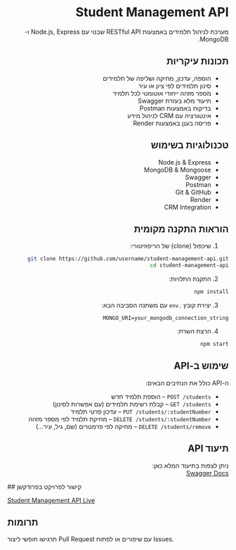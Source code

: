 <div dir="rtl">

# Student Management API

מערכת לניהול תלמידים באמצעות RESTful API שבנוי עם Node.js, Express ו-MongoDB.

## תכונות עיקריות

- הוספה, עדכון, מחיקה ושליפה של תלמידים
- סינון תלמידים לפי ציון או עיר
- מספר מזהה ייחודי אוטומטי לכל תלמיד
- תיעוד מלא בעזרת Swagger
- בדיקות באמצעות Postman
- אינטגרציה עם CRM לניהול מידע
- פריסה בענן באמצעות Render

## טכנולוגיות בשימוש

- Node.js & Express
- MongoDB & Mongoose
- Swagger
- Postman
- Git & GitHub
- Render
- CRM Integration

## הוראות התקנה מקומית

1. שיכפול (clone) של הריפוזיטורי:

```bash
git clone https://github.com/username/student-management-api.git
cd student-management-api
```

2. התקנת התלויות:

```bash
npm install
```

3. יצירת קובץ `.env` עם משתנה הסביבה הבא:

```
MONGO_URI=your_mongodb_connection_string
```

4. הרצת השרת:

```bash
npm start
```

## שימוש ב-API

ה-API כולל את הנתיבים הבאים:

- `POST /students` – הוספת תלמיד חדש  
- `GET /students` – קבלת רשימת תלמידים (עם אפשרות לסינון)  
- `PUT /students/:studentNumber` – עדכון פרטי תלמיד  
- `DELETE /students/:studentNumber` – מחיקת תלמיד לפי מספר מזהה  
- `DELETE /students/remove` – מחיקה לפי פרמטרים (שם, גיל, עיר...)

## תיעוד API

ניתן לצפות בתיעוד המלא כאן:  
[Swagger Docs](https://your-deployed-api-url/api-docs)
</div>
## קישור לפרויקט בפרודקשן

[Student Management API Live](https://your-deployed-api-url/)

## תרומות

תרגישו חופשי ליצור Pull Request עם שיפורים או לפתוח Issues.
